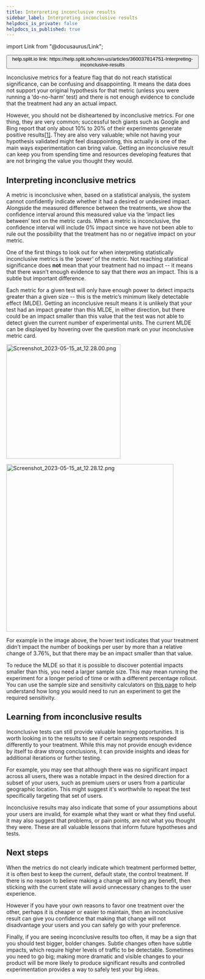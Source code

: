 ```yaml
---
title: Interpreting inconclusive results
sidebar_label: Interpreting inconclusive results
helpdocs_is_private: false
helpdocs_is_published: true
---
```


import Link from "@docusaurus/Link";

<p>
  <button style={{borderRadius:'8px', border:'1px', fontFamily:'Courier New', fontWeight:'800', textAlign:'left'}}> help.split.io link: https://help.split.io/hc/en-us/articles/360037814751-Interpreting-inconclusive-results </button>
</p>

<p>
  <span>Inconclusive metrics for a feature flag that do not reach statistical significance, can be confusing and disappointing. It means the data does not support your original hypothesis for that metric (unless you were running a ‘do-no-harm’ test) and there is not enough evidence to conclude that the treatment had any an actual impact.</span>
</p>
<p>
  <span>However, you should not be disheartened by inconclusive metrics. For one thing, they are very common; successful tech giants such as Google and Bing report that only about 10% to 20% of their experiments generate positive results</span><a href="https://hbr.org/2017/09/the-surprising-power-of-online-experiments"><span>[1]</span></a><span>. They are also very valuable; while not having your hypothesis validated might feel disappointing, this actually is one of the main ways experimentation can bring value. Getting an inconclusive result can keep you from spending time and resources developing features that are not bringing the value you thought they would.</span>
</p>
<h2 id="h_01JEN2M1FFDFKTVHX2B4T948DG">
  <span>Interpreting inconclusive metrics</span>
</h2>
<p>
  <span>A metric is inconclusive when, based on a statistical analysis, the system cannot confidently indicate whether it had a desired or undesired impact. Alongside the measured difference between the treatments, we show the confidence interval around this measured value via the ‘impact lies between’ text on the metric cards. When a metric is inconclusive, the confidence interval will include 0% impact since we have not been able to rule out the possibility that the treatment has no or negative impact on your metric.</span>
</p>
<p>
  <span>One of the first things to look out for when interpreting statistically inconclusive metrics is the ‘power’ of the metric. Not reaching statistical significance does </span><strong>not</strong><span> mean that your treatment had no impact -- it means that there wasn’t enough evidence to say that there </span><em><span>was</span></em><span> an impact. This is a subtle but important difference.</span>
</p>
<p>
  <span>Each metric for a given test will only have enough power to detect impacts greater than a given size -- this is the metric’s minimum likely detectable effect (MLDE). Getting an inconclusive result means it is unlikely that your test had an impact greater than this MLDE, in either direction, but there could be an impact smaller than this value that the test was not able to detect given the current number of experimental units. The current MLDE can be displayed by hovering over the question mark on your inconclusive metric card.</span>
</p>
<p>
  <img src="https://help.split.io/guide-media/01H0G0FAWQ6N4Q7Y0F9SAX6S0N" alt="Screenshot_2023-05-15_at_12.28.00.png" width="299" />
</p>
<p>
  <img src="https://help.split.io/guide-media/01H0G0FAT5ZF7F1ZAW7AMN6Z7F" alt="Screenshot_2023-05-15_at_12.28.12.png" width="438" />
</p>
<p>
  <span>For example in the image above, the hover text indicates that your treatment didn’t impact the number of bookings per user by more than a relative change of 3.76%, but that there may be an impact smaller than that value.</span>
</p>
<p>
  <span>To reduce the MLDE so that it is possible to discover potential impacts smaller than this, you need a larger sample size. This may mean running the experiment for a longer period of time or with a different percentage rollout. You can use the sample size and sensitivity calculators on </span><a href="https://help.split.io/hc/en-us/articles/360034040851-Sample-size-and-sensitivity-calculators#h_ac56f9d9-2f8a-4967-a350-5730fe8e87b9"><span>this page</span></a><span> to help understand how long you would need to run an experiment to get the required sensitivity.</span>
</p>
<h2 id="h_01JEN2M1FF5T2ZF5PZ4V091HXB">
  <span>Learning from inconclusive results</span>
</h2>
<p>
  <span>Inconclusive tests can still provide valuable learning opportunities. It is worth looking in to the results to see if certain segments responded differently to your treatment. While this may not provide enough evidence by itself to draw strong conclusions, it can provide insights and ideas for additional iterations or further testing.</span>
</p>
<p>
  <span>For example, you may see that although there was no significant impact across all users, there was a notable impact in the desired direction for a subset of your users, such as premium users or users from a particular geographic location. This might suggest it's worthwhile to repeat the test specifically targeting that set of users.</span>
</p>
<p>
  Inconclusive results may also indicate that some of your assumptions about your
  users are invalid, for example what they want or what they find useful. It may
  also suggest that problems, or pain points, are not what you thought they were.
  These are all valuable lessons that inform future hypotheses and tests.
</p>
<h2 id="h_01JEN2M1FFTH1NPZ8MBFRTD7PH">
  <span>Next steps</span>
</h2>
<p>
  When the metrics do not clearly indicate which treatment performed better, it
  is often best to keep the current, default state, the control treatment. If there
  is no reason to believe making a change will bring any benefit, then sticking
  with the current state will avoid unnecessary changes to the user experience.
</p>
<p>
  However if you have your own reasons to favor one treatment over the other, perhaps
  it is cheaper or easier to maintain, then an inconclusive result can give you
  confidence that making that change will not disadvantage your users and you can
  safely go with your preference.
</p>
<p>
  Finally, if you are seeing inconclusive results too often, it may be a sign that
  you should test bigger, bolder changes. Subtle changes often have subtle impacts,
  which require higher levels of traffic to be detectable. Sometimes you need to
  go big; making more dramatic and visible changes to your product will be more
  likely to produce significant results and controlled experimentation provides
  a way to safely test your big ideas.
</p>